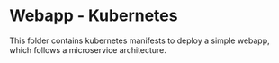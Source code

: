 # Webapp - Kubernetes
This folder contains kubernetes manifests to deploy a simple webapp, which follows a microservice architecture.

